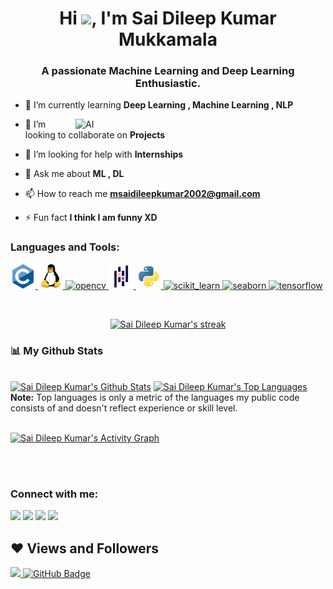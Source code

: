 
<h1 align="center">Hi <img src="https://raw.githubusercontent.com/MartinHeinz/MartinHeinz/master/wave.gif" width="30px">, I'm Sai Dileep Kumar Mukkamala</h1>
<h3 align="center">A passionate Machine Learning and Deep Learning Enthusiastic.</h3>


- 🌱 I’m currently learning **Deep Learning , Machine Learning , NLP**

<img align="right" alt="AI" width="400" src="https://cdn.dribbble.com/users/46123/screenshots/6135335/ai-sun-type.gif">

- 👯 I’m looking to collaborate on **Projects**

- 🤝 I’m looking for help with **Internships**

- 💬 Ask me about **ML , DL**

- 📫 How to reach me **msaidileepkumar2002@gmail.com**

- ⚡ Fun fact **I think I am funny XD**


<h3 align="left">Languages and Tools:</h3>
<p align="left"> <a href="https://www.cprogramming.com/" target="_blank" rel="noreferrer"> <img src="https://raw.githubusercontent.com/devicons/devicon/master/icons/c/c-original.svg" alt="c" width="40" height="40"/>  <a href="https://www.linux.org/" target="_blank" rel="noreferrer"> <img src="https://raw.githubusercontent.com/devicons/devicon/master/icons/linux/linux-original.svg" alt="linux" width="40" height="40"/> </a> <a href="https://opencv.org/" target="_blank" rel="noreferrer"> <img src="https://www.vectorlogo.zone/logos/opencv/opencv-icon.svg" alt="opencv" width="40" height="40"/> </a> <a href="https://pandas.pydata.org/" target="_blank" rel="noreferrer"> <img src="https://raw.githubusercontent.com/devicons/devicon/2ae2a900d2f041da66e950e4d48052658d850630/icons/pandas/pandas-original.svg" alt="pandas" width="40" height="40"/> </a> <a href="https://www.python.org" target="_blank" rel="noreferrer"> <img src="https://raw.githubusercontent.com/devicons/devicon/master/icons/python/python-original.svg" alt="python" width="40" height="40"/> </a> <a href="https://scikit-learn.org/" target="_blank" rel="noreferrer"> <img src="https://upload.wikimedia.org/wikipedia/commons/0/05/Scikit_learn_logo_small.svg" alt="scikit_learn" width="40" height="40"/> </a> <a href="https://seaborn.pydata.org/" target="_blank" rel="noreferrer"> <img src="https://seaborn.pydata.org/_images/logo-mark-lightbg.svg" alt="seaborn" width="40" height="40"/> </a> <a href="https://www.tensorflow.org" target="_blank" rel="noreferrer"> <img src="https://www.vectorlogo.zone/logos/tensorflow/tensorflow-icon.svg" alt="tensorflow" width="40" height="40"/> </a> </p>
<!-- [![React Badge](https://img.shields.io/badge/-React-61DBFB?style=for-the-badge&labelColor=black&logo=react&logoColor=61DBFB)](#)  [![Javascript Badge](https://img.shields.io/badge/-Javascript-F0DB4F?style=for-the-badge&labelColor=black&logo=javascript&logoColor=F0DB4F)](#) [![Typescript Badge](https://img.shields.io/badge/-Typescript-007acc?style=for-the-badge&labelColor=black&logo=typescript&logoColor=007acc)](#) [![Nodejs Badge](https://img.shields.io/badge/-Nodejs-3C873A?style=for-the-badge&labelColor=black&logo=node.js&logoColor=3C873A)](#) [![GraphQL Badge](https://img.shields.io/badge/-GraphQl-e535ab?style=for-the-badge&labelColor=black&logo=node.js&logoColor=e535ab)](#) -->
<br/>

<p align="center">
    <a href="https://github.com/Saidileepkumarmukkamala/github-readme-streak-stats">
        <img title="🔥 Get streak stats for your profile at git.io/streak-stats" alt="Sai Dileep Kumar's streak" src="https://github-readme-streak-stats.herokuapp.com/?user=Saidileepkumarmukkamala&theme=black-ice&hide_border=true&stroke=0000&background=060A0CD0"/>
    </a>
</p>

### 📊 My Github Stats

  <br/>
    <a href="https://github.com/Saidileepkumarmukkamala/github-readme-stats"><img alt="Sai Dileep Kumar's Github Stats" width = 45% src="https://github-readme-stats.vercel.app/api?username=Saidileepkumarmukkamala&show_icons=true&count_private=true&theme=react&hide_border=true&bg_color=0D1117" /></a>
  <a href="https://github.com/Saidileepkumarmukkamala/github-readme-stats"><img alt="Sai Dileep Kumar's Top Languages" width = 45% src="https://github-readme-stats.vercel.app/api/top-langs/?username=Saidileepkumarmukkamala&langs_count=8&count_private=true&layout=compact&theme=react&hide_border=true&bg_color=0D1117" /></a>
  <br/>
  <b>Note:</b> Top languages is only a metric of the languages my public code consists of and doesn't reflect experience or skill level.
  <br/>
<br/>

<a href="https://github.com/Saidileepkumarmukkamala/github-readme-activity-graph"><img alt="Sai Dileep Kumar's Activity Graph" src="https://activity-graph.herokuapp.com/graph?username=Saidileepkumarmukkamala&bg_color=0D1117&color=5BCDEC&line=5BCDEC&point=FFFFFF&hide_border=true" /></a>

<br/>
<br/>

### Connect with me:
<p align="left">

<a href = "www.linkedin.com/in/sai-dileep-kumar-mukkamala/"><img src="https://img.icons8.com/fluent/48/000000/linkedin.png"/></a>
<a href = "https://www.facebook.com/saidileepkumar.mukkamala/"><img src="https://img.icons8.com/fluent/48/000000/facebook.png"/></a>
<a href = "https://www.instagram.com/_.mr._.b.i.t.t.u._/"><img src="https://img.icons8.com/fluent/48/000000/instagram-new.png"/></a>
<a href = "https://www.codechef.com/users/dileepkumarmuk"><img src="https://img.icons8.com/fluent/48/000000/codechef.png"/></a>
</p>

## ❤ Views and Followers
<a href="https://github.com/Saidileepkumarmukkamala/github-profile-views-counter">
    <img src="https://komarev.com/ghpvc/?username=Saidileepkumarmukkamala">
</a>
<a href="https://github.com/Saidileepkumarmukkamala?tab=followers"><img src="https://img.shields.io/github/followers/Saidileepkumarmukkamala?label=Followers&style=social" alt="GitHub Badge"></a>
